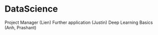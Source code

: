 # DataScience

Project Manager (Lien)
Further application (Justin)
Deep Learning Basics (Anh, Prashant)
